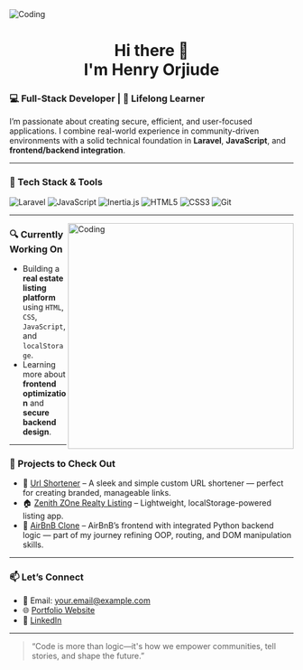 <img alt="Coding" src="https://github.com/Anmol-Baranwal/Cool-GIFs-For-GitHub/assets/74038190/d48893bd-0757-481c-8d7e-ba3e163feae7" />

<h1 align="center"> Hi there 👋 <br> I'm Henry Orjiude </h1>

### 💻 Full-Stack Developer | 🌱 Lifelong Learner

I’m passionate about creating secure, efficient, and user-focused applications. I combine real-world experience in community-driven environments with a solid technical foundation in **Laravel**, **JavaScript**, and **frontend/backend integration**.

---

### 🔧 Tech Stack & Tools
![Laravel](https://img.shields.io/badge/-Laravel-red?style=flat-square&logo=laravel&logoColor=white)
![JavaScript](https://img.shields.io/badge/-JavaScript-F7DF1E?style=flat-square&logo=javascript&logoColor=black)
![Inertia.js](https://img.shields.io/badge/-Inertia.js-3c3c3c?style=flat-square)
![HTML5](https://img.shields.io/badge/-HTML5-E34F26?style=flat-square&logo=html5&logoColor=white)
![CSS3](https://img.shields.io/badge/-CSS3-1572B6?style=flat-square&logo=css3)
![Git](https://img.shields.io/badge/-Git-F05032?style=flat-square&logo=git&logoColor=white)

---
<img align="right" alt="Coding" width="400" src="https://user-images.githubusercontent.com/74038190/212749695-a6817c5a-a794-462b-afca-1b5ce7dd5e63.gif">

### 🔍 Currently Working On
- Building a **real estate listing platform** using `HTML`, `CSS`, `JavaScript`, and `localStorage`.
- Learning more about **frontend optimization** and **secure backend design**.

---

### 📌 Projects to Check Out
- 🔐 [Url Shortener](https://github.com/Orjihenry/url-shortener) – A sleek and simple custom URL shortener — perfect for creating branded, manageable links.
- 🏠 [Zenith ZOne Realty Listing](https://github.com/Orjihenry/real-estate-listing) – Lightweight, localStorage-powered listing app.
- 👦 [AirBnB Clone](https://github.com/Orjihenry/AirBnB_clone_v4) – AirBnB’s frontend with integrated Python backend logic — part of my journey refining OOP, routing, and DOM manipulation skills.

---

### 📫 Let’s Connect
- 📧 Email: your.email@example.com
- 🌐 [Portfolio Website](https://orjiude.tech)
- 💼 [LinkedIn](https://linkedin.com/in/henry-orjiude-b27a6583/)

---

> “Code is more than logic—it's how we empower communities, tell stories, and shape the future.”

